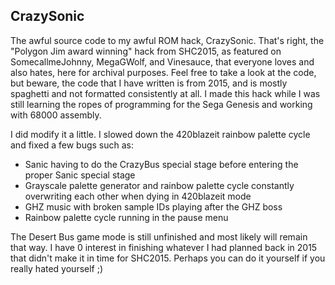 ## CrazySonic

The awful source code to my awful ROM hack, CrazySonic. That's right, the "Polygon Jim award winning" hack from SHC2015, as featured on SomecallmeJohnny, MegaGWolf, and Vinesauce, that everyone loves and also hates, here for archival purposes. Feel free to take a look at the code, but beware, the code that I have written is from 2015, and is mostly spaghetti and not formatted consistently at all. I made this hack while I was still learning the ropes of programming for the Sega Genesis and working with 68000 assembly.

I did modify it a little. I slowed down the 420blazeit rainbow palette cycle and fixed a few bugs such as:
* Sanic having to do the CrazyBus special stage before entering the proper Sanic special stage
* Grayscale palette generator and rainbow palette cycle constantly overwriting each other when dying in 420blazeit mode
* GHZ music with broken sample IDs playing after the GHZ boss
* Rainbow palette cycle running in the pause menu

The Desert Bus game mode is still unfinished and most likely will remain that way. I have 0 interest in finishing whatever I had planned back in 2015 that didn't make it in time for SHC2015. Perhaps you can do it yourself if you really hated yourself ;)